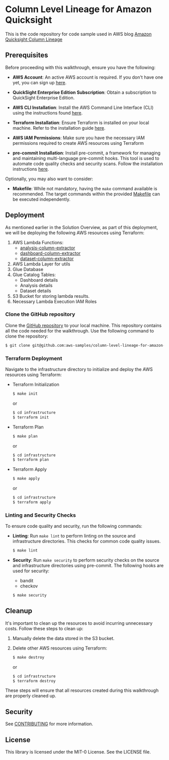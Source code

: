 # Column Level Lineage for Amazon Quicksight

This is the code repository for code sample used in AWS blog [Amazon Quicksight Column Lineage](https://aws.amazon.com/blogs/aws/)

## Prerequisites

Before proceeding with this walkthrough, ensure you have the following:

- **AWS Account**: An active AWS account is required. If you don't have one yet, you can sign up [here](https://signin.aws.amazon.com/signin?redirect_uri=https%3A%2F%2Fportal.aws.amazon.com%2Fbilling%2Fsignup%2Fresume&client_id=signup).

- **QuickSight Enterprise Edition Subscription**: Obtain a subscription to QuickSight Enterprise Edition.

- **AWS CLI Installation**: Install the AWS Command Line Interface (CLI) using the instructions found [here](https://docs.aws.amazon.com/cli/latest/userguide/getting-started-install.html).

- **Terraform Installation**: Ensure Terraform is installed on your local machine. Refer to the installation guide [here](https://learn.hashicorp.com/tutorials/terraform/install-cli).

- **AWS IAM Permissions**: Make sure you have the necessary IAM permissions required to create AWS resources using Terraform

- **pre-commit Installation**: Install pre-commit, a framework for managing and maintaining multi-language pre-commit hooks. This tool is used to automate code quality checks and security scans. Follow the installation instructions [here](https://pre-commit.com/#install).

Optionally, you may also want to consider:

- **Makefile**: While not mandatory, having the `make` command available is recommended. The target commands within the provided [Makefile](./Makefile) can be executed independently.

## Deployment

As mentioned earlier in the Solution Overview, as part of this deployment, we will be deploying the following AWS resources using Terraform:

1. AWS Lambda Functions:
	- [analysis-column-extractor](src/lambda/analysis-column-extractor)
	- [dashboard-column-extractor](src/lambda/dashboard-column-extractor)
	- [dataset-column-extractor](src/lambda/dataset-column-extractor)
2. AWS Lambda Layer for utils
3. Glue Database
4. Glue Catalog Tables:
	- Dashboard details
	- Analysis details
	- Dataset details
5. S3 Bucket for storing lambda results.
6. Necessary Lambda Execution IAM Roles

### Clone the GitHub repository

Clone the [GitHub repository](https://github.com/aws-samples/column-level-lineage-for-amazon-quicksight) to your local machine. This repository contains all the code needed for the walkthrough. Use the following command to clone the repository:

```bash
$ git clone git@github.com:aws-samples/column-level-lineage-for-amazon-quicksight.git
```

### Terraform Deployment

Navigate to the infrastructure directory to initialize and deploy the AWS resources using Terraform:

- Terraform Initialization

	```bash
	$ make init
	```
	or

	```bash
	$ cd infrastructure
	$ terraform init
	```
- Terraform Plan

	```bash
	$ make plan
	```
	or

	```bash
	$ cd infrastructure
	$ terraform plan
	```

- Terraform Apply

	```bash
	$ make apply
	```
	or

	```bash
	$ cd infrastructure
	$ terraform apply
	```

### Linting and Security Checks

To ensure code quality and security, run the following commands:

- **Linting**: Run `make lint` to perform linting on the source and infrastructure directories. This checks for common code quality issues.

	```bash
	$ make lint
	```

- **Security**: Run `make security` to perform security checks on the source and infrastructure directories using pre-commit. The following hooks are used for security:

	- bandit
	- checkov

	```bash
	$ make security
	```

## Cleanup

It's important to clean up the resources to avoid incurring unnecessary costs. Follow these steps to clean up:

1. Manually delete the data stored in the S3 bucket.
2. Delete other AWS resources using Terraform:

	```bash
	$ make destroy
	```
	or

	```bash
	$ cd infrastructure
	$ terraform destroy
	```
These steps will ensure that all resources created during this walkthrough are properly cleaned up.

## Security

See [CONTRIBUTING](CONTRIBUTING.md#security-issue-notifications) for more information.

## License

This library is licensed under the MIT-0 License. See the LICENSE file.

